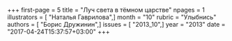 +++
first-page = 5
title = "Луч света в тёмном царстве"
npages = 1
illustrators = [ "Наталья Гаврилова",]
month = "10"
rubric = "Улыбнись"
authors = [ "Борис Дружинин",]
issues = [ "2013_10",]
year = "2013"
date = "2017-04-24T15:37:57+03:00"
+++
